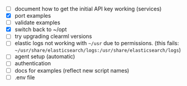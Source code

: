 
- [ ] document how to get the initial API key working (services)
- [X] port examples
- [ ] validate examples
- [X] switch back to ~/opt
- [ ] try upgrading clearml versions
- [ ] elastic logs not working with `~/usr` due to permissions. (this fails: `~/usr/share/elasticsearch/logs:/usr/share/elasticsearch/logs`)
- [ ] agent setup (automatic)
- [ ] authentication
- [ ] docs for examples (reflect new script names)
- [ ] .env file